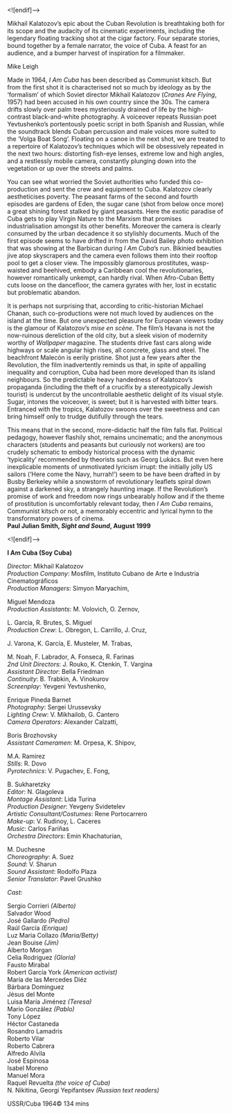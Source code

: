 
<![endif]-->

Mikhail Kalatozov’s epic about the Cuban Revolution is breathtaking both for its scope and the audacity of its cinematic experiments, including the legendary floating tracking shot at the cigar factory. Four separate stories, bound together by a female narrator, the voice of Cuba. A feast for an audience, and a bumper harvest of inspiration for a filmmaker.

Mike Leigh

Made in 1964, _I Am Cuba_ has been described as Communist kitsch. But from the first shot it is characterised not so much by ideology as by the ‘formalism’ of which Soviet director Mikhail Kalatozov (_Cranes Are Flying_, 1957) had been accused in his own country since the 30s. The camera drifts slowly over palm trees mysteriously drained of life by the high-contrast black-and-white photography. A voiceover repeats Russian poet Yevtushenko’s portentously poetic script in both Spanish and Russian, while the soundtrack blends Cuban percussion and male voices more suited to the ‘Volga Boat Song’. Floating on a canoe in the next shot, we are treated to a repertoire of Kalatozov’s techniques which will be obsessively repeated in the next two hours: distorting fish-eye lenses, extreme low and high angles, and a restlessly mobile camera, constantly plunging down into the vegetation or up over the streets and palms.

You can see what worried the Soviet authorities who funded this co-production and sent the crew and equipment to Cuba. Kalatozov clearly aestheticises poverty. The peasant farms of the second and fourth episodes are gardens of Eden, the sugar cane (shot from below once more) a great shining forest stalked by giant peasants. Here the exotic paradise of Cuba gets to play Virgin Nature to the Marxism that promises industrialisation amongst its other benefits. Moreover the camera is clearly consumed by the urban decadence it so stylishly documents. Much of the first episode seems to have drifted in from the David Bailey photo exhibition that was showing at the Barbican during _I Am_ _Cuba_’s run. Bikinied beauties jive atop skyscrapers and the camera even follows them into their rooftop pool to get a closer view. The impossibly glamorous prostitutes, wasp-waisted and beehived, embody a Caribbean cool the revolutionaries, however romantically unkempt, can hardly rival. When Afro-Cuban Betty cuts loose on the dancefloor, the camera gyrates with her, lost in ecstatic but problematic abandon.

It is perhaps not surprising that, according to critic-historian Michael Chanan, such co-productions were not much loved by audiences on the island at the time. But one unexpected pleasure for European viewers today is the glamour of Kalatozov’s _mise en scène_. The film’s Havana is not the now-ruinous dereliction of the old city, but a sleek vision of modernity worthy of _Wallpaper_ magazine. The students drive fast cars along wide highways or scale angular high rises, all concrete, glass and steel. The beachfront Malecón is eerily pristine. Shot just a few years after the Revolution, the film inadvertently reminds us that, in spite of appalling inequality and corruption, Cuba had been more developed than its island neighbours. So the predictable heavy handedness of Kalatozov’s propaganda (including the theft of a crucifix by a stereotypically Jewish tourist) is undercut by the uncontrollable aesthetic delight of its visual style. Sugar, intones the voiceover, is sweet; but it is harvested with bitter tears. Entranced with the tropics, Kalatozov swoons over the sweetness and can bring himself only to trudge dutifully through the tears.

This means that in the second, more-didactic half the film falls flat. Political pedagogy, however flashily shot, remains uncinematic; and the anonymous characters (students and peasants but curiously not workers) are too crudely schematic to embody historical process with the dynamic ‘typicality’ recommended by theorists such as Georg Lukács. But even here inexplicable moments of unmotivated lyricism irrupt: the initially jolly US sailors (‘Here come the Navy, hurrah!’) seem to be have been drafted in by Busby Berkeley while a snowstorm of revolutionary leaflets spiral down against a darkened sky, a strangely haunting image. If the Revolution’s promise of work and freedom now rings unbearably hollow and if the theme of prostitution is uncomfortably relevant today, then _I Am Cuba_ remains, Communist kitsch or not, a memorably eccentric and lyrical hymn to the transformatory powers of cinema.<br>
**Paul Julian Smith, _Sight and Sound_, August 1999**<br>

<![endif]-->

**I Am Cuba (Soy Cuba)**

_Director_: Mikhail Kalatozov  
_Production Company_: Mosfilm, Instituto Cubano de Arte e Industria Cinematográficos  
_Production Managers_: Simyon Maryachim,

Miguel Mendoza  
_Production Assistants_: M. Volovich, O. Zernov,

L. Garcia, R. Brutes, S. Miguel  
_Production Crew_: L. Obregon, L. Carrillo, J. Cruz,

J. Varona, K. García, E. Musteler, M. Trabas,

M. Noah, F. Labrador, A. Fonseca, R. Farinas  
_2nd Unit Directors_: J. Rouko, K. Ctenkin, T. Vargina  
_Assistant Director_: Bella Friedman  
_Continuity_: B. Trabkin, A. Vinokurov  
_Screenplay_: Yevgeni Yevtushenko,

Enrique Pineda Barnet  
_Photography_: Sergei Urussevsky  
_Lighting Crew_: V. Mikhailob, G. Cantero  
_Camera Operators_: Alexander Calzatti,

Boris Brozhovsky  
_Assistant Cameramen_: M. Orpesa, K. Shipov,

M.A. Ramirez  
_Stills_: R. Dovo  
_Pyrotechnics_: V. Pugachev, E. Fong,

B. Sukharetzky  
_Editor_: N. Glagoleva  
_Montage Assistant_: Lida Turina  
_Production Designer_: Yevgeny Svidetelev  
_Artistic Consultant/Costumes_: Rene Portocarrero  
_Make-up_: V. Rudinoy, L. Caceres  
_Music_: Carlos Fariñas  
_Orchestra Directors_: Emin Khachaturian,

M. Duchesne  
_Choreography_: A. Suez  
_Sound_: V. Sharun  
_Sound Assistant_: Rodolfo Plaza  
_Senior Translator_: Pavel Grushko

_Cast:_

Sergio Corrieri _(Alberto)_  
Salvador Wood  
José Gallardo _(Pedro)_  
Raúl García _(Enrique)_  
Luz Maria Collazo _(Maria/Betty)_  
Jean Bouise _(Jim)_  
Alberto Morgan  
Celia Rodriguez _(Gloría)_  
Fausto Mirabal  
Robert García York _(American activist)_  
María de las Mercedes Diéz  
Bárbara Dominguez  
Jésus del Monte  
Luisa María Jiménez _(Teresa)_  
Mario González _(Pablo)_  
Tony López  
Héctor Castaneda  
Rosandro Lamadris  
Roberto Vilar  
Roberto Cabrera  
Alfredo Alvila  
José Espinosa  
Isabel Moreno  
Manuel Mora  
Raquel Revuelta _(the voice of Cuba)_  
N. Nikitina, Georgi Yepifantsev _(Russian text readers)_<br>

USSR/Cuba 1964©
134 mins

<!--stackedit_data:
eyJoaXN0b3J5IjpbLTY4NDQ5NTYwNF19
-->